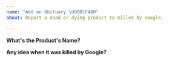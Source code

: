 ```yaml
---
name: "Add an Obituary \U0001F480"
about: Report a dead or dying product to Killed by Google.

---
```


**What's the Product's Name?**

**Any idea when it was killed by Google?**
